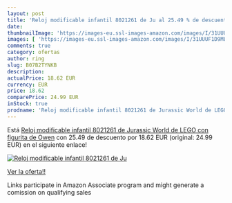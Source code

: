 ```yaml
---
layout: post
title: 'Reloj modificable infantil 8021261 de Ju al 25.49 % de descuento'
date: 
thumbnailImage: 'https://images-eu.ssl-images-amazon.com/images/I/31UUUF1D9ML._SL200_.jpg'
images: [ 'https://images-eu.ssl-images-amazon.com/images/I/31UUUF1D9ML._SL200_.jpg' ]
comments: true
category: ofertas
author: ring
slug: B07B2TYNKB
description:
actualPrice: 18.62 EUR
currency: EUR
price: 18.62
comparePrice: 24.99 EUR
inStock: true
prodname: 'Reloj modificable infantil 8021261 de Jurassic World de LEGO con figurita de Owen'
---
```


Está [Reloj modificable infantil 8021261 de Jurassic World de LEGO con figurita de Owen](https://www.amazon.es/dp/B07B2TYNKB/?tag=tolees-21) con 25.49 de descuento por 18.62 EUR (original: 24.99 EUR) en el siguiente enlace!

[![Reloj modificable infantil 8021261 de Ju](https://images-eu.ssl-images-amazon.com/images/I/31UUUF1D9ML._SL200_.jpg)](https://www.amazon.es/dp/B07B2TYNKB/?tag=tolees-21)

[Ver la oferta!!](https://www.amazon.es/dp/B07B2TYNKB/?tag=tolees-21)

Links participate in Amazon Associate program and might generate a comission on qualifying sales


